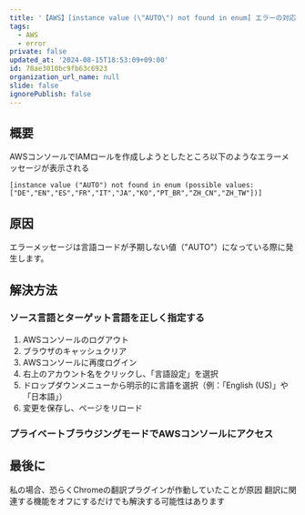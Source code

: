 ```yaml
---
title: '【AWS】[instance value (\"AUTO\") not found in enum] エラーの対応方法'
tags:
  - AWS
  - error
private: false
updated_at: '2024-08-15T18:53:09+09:00'
id: 78ae3010bc9fb63c6923
organization_url_name: null
slide: false
ignorePublish: false
---
```

## 概要
AWSコンソールでIAMロールを作成しようとしたところ以下のようなエラーメッセージが表示される

```
[instance value ("AUTO") not found in enum (possible values: ["DE","EN","ES","FR","IT","JA","KO","PT_BR","ZH_CN","ZH_TW"])]
```

## 原因
エラーメッセージは言語コードが予期しない値（"AUTO"）になっている際に発生します。

## 解決方法

### ソース言語とターゲット言語を正しく指定する

1. AWSコンソールのログアウト
2. ブラウザのキャッシュクリア
3. AWSコンソールに再度ログイン
4. 右上のアカウント名をクリックし、「言語設定」を選択
5. ドロップダウンメニューから明示的に言語を選択（例：「English (US)」や「日本語」）
6. 変更を保存し、ページをリロード

### プライベートブラウジングモードでAWSコンソールにアクセス

## 最後に
私の場合、恐らくChromeの翻訳プラグインが作動していたことが原因
翻訳に関連する機能をオフにするだけでも解決する可能性はあります
